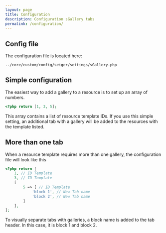 ```yaml
---
layout: page
title: Configuration
description: Configuration sGallery tabs
permalink: /configuration/
---
```


## Config file

The configuration file is located here:

```console
../core/custom/config/seiger/settings/sGallery.php
```

## Simple configuration

The easiest way to add a gallery to a resource is to set up an array of numbers.

```php
<?php return [1, 3, 5];
```

This array contains a list of resource template IDs.
If you use this simple setting, an additional tab with a gallery will be added to the resources with the template listed.

## More than one tab

When a resource template requires more than one gallery, the configuration file will look like this

```php
<?php return [
    1, // ID Template
    3, // ID Template
    [
        5 => [ // ID Template
            'block 1', // New Tab name
            'block 2', // New Tab name
        ]
    ],
];
```

To visually separate tabs with galleries, a block name is added to the tab header. In this case, it is block 1 and block 2.
